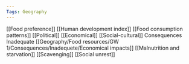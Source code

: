 ```yaml
---
Tags: Geography
---
```


[[Food preference]]
[[Human development index]]
[[Food consumption patterns]]
	[[Political]]
	[[Economical]]
	[[Social-cultural]]
Consequences
	Inadequate
		[[Geography/Food resources/GW 1/Consequences/Inadequete/Economical impacts]]
		[[Malnutrition and starvation]]
		[[Scavenging]]
		[[Social unrest]]